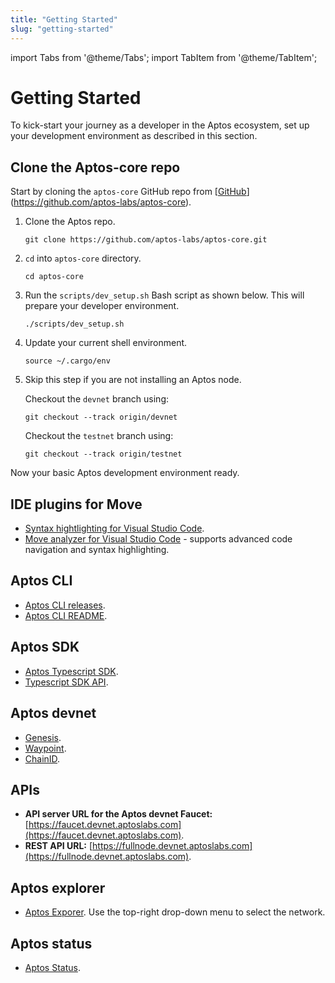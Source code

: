 ```yaml
---
title: "Getting Started"
slug: "getting-started"
---
```


import Tabs from '@theme/Tabs';
import TabItem from '@theme/TabItem';

# Getting Started

To kick-start your journey as a developer in the Aptos ecosystem, set up your development environment as described in this section.

## Clone the Aptos-core repo

Start by cloning the `aptos-core` GitHub repo from [[GitHub](https://github.com/aptos-labs/aptos-core)](https://github.com/aptos-labs/aptos-core).

1. Clone the Aptos repo.

      ```
      git clone https://github.com/aptos-labs/aptos-core.git
      ```

2. `cd` into `aptos-core` directory.

    ```
    cd aptos-core
    ```

3. Run the `scripts/dev_setup.sh` Bash script as shown below. This will prepare your developer environment.

    ```
    ./scripts/dev_setup.sh
    ```

4. Update your current shell environment.

    ```
    source ~/.cargo/env
    ```
5. Skip this step if you are not installing an Aptos node.

    <Tabs>
    <TabItem value="devnet" label="Devnet" default>

    Checkout the `devnet` branch using:

    ```
    git checkout --track origin/devnet
    ```
    </TabItem>
    <TabItem value="testnet" label="Testnet" default>

    Checkout the `testnet` branch using:

    ```
    git checkout --track origin/testnet
    ```
    </TabItem>
    </Tabs>


Now your basic Aptos development environment ready.

## IDE plugins for Move

- [Syntax hightlighting for Visual Studio Code](https://marketplace.visualstudio.com/items?itemName=damirka.move-syntax).
- [Move analyzer for Visual Studio Code](https://marketplace.visualstudio.com/items?itemName=move.move-analyzer) - supports advanced code navigation and syntax highlighting.

## Aptos CLI

- [Aptos CLI releases](https://github.com/aptos-labs/aptos-core/releases).
- [Aptos CLI README](https://github.com/aptos-labs/aptos-core/blob/main/crates/aptos/README.md).

## Aptos SDK

- [Aptos Typescript SDK](https://www.npmjs.com/package/aptos).
- [Typescript SDK API](https://aptos-labs.github.io/ts-sdk-doc/).

## Aptos devnet

- [Genesis](https://devnet.aptoslabs.com/genesis.blob).
- [Waypoint](https://devnet.aptoslabs.com/waypoint.txt).
- [ChainID](http://fullnode.devnet.aptoslabs.com/).

## APIs

- **API server URL for the Aptos devnet Faucet:** [https://faucet.devnet.aptoslabs.com](https://faucet.devnet.aptoslabs.com).
- **REST API URL:** [https://fullnode.devnet.aptoslabs.com](https://fullnode.devnet.aptoslabs.com).


## Aptos explorer

- [Aptos Exporer](https://explorer.devnet.aptos.dev/). Use the top-right drop-down menu to select the network.

## Aptos status

- [Aptos Status](https://community.aptoslabs.com/it1).




